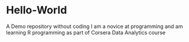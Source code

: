 # Hello-World
A Demo repository without coding
I am a novice at programming and am learning R programming as part of Corsera Data Analytics course
